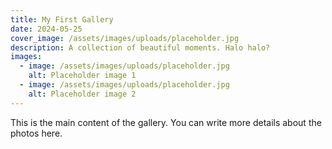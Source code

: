 ```yaml
---
title: My First Gallery
date: 2024-05-25
cover_image: /assets/images/uploads/placeholder.jpg
description: A collection of beautiful moments. Halo halo?
images:
  - image: /assets/images/uploads/placeholder.jpg
    alt: Placeholder image 1
  - image: /assets/images/uploads/placeholder.jpg
    alt: Placeholder image 2
---
```


This is the main content of the gallery. You can write more details about the photos here. 
